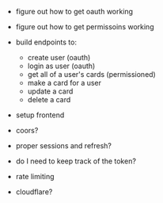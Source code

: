- figure out how to get oauth working
- figure out how to get permissoins working
- build endpoints to:
	- create user (oauth)
	- login as user (oauth)
	- get all of a user's cards (permissioned)
	- make a card for a user
	- update a card
	- delete a card

- setup frontend
- coors?
- proper sessions and refresh?
- do I need to keep track of the token?
- rate limiting
- cloudflare?

